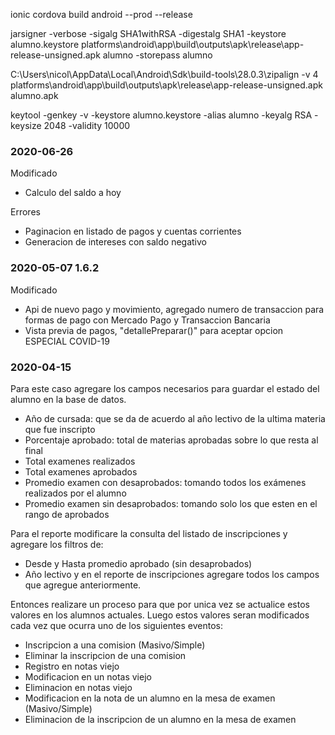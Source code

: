ionic cordova build android --prod --release

jarsigner -verbose -sigalg SHA1withRSA -digestalg SHA1 -keystore alumno.keystore platforms\android\app\build\outputs\apk\release\app-release-unsigned.apk alumno -storepass alumno

C:\Users\nicol\AppData\Local\Android\Sdk\build-tools\28.0.3\zipalign -v 4 platforms\android\app\build\outputs\apk\release\app-release-unsigned.apk alumno.apk


keytool -genkey -v -keystore alumno.keystore -alias alumno -keyalg RSA -keysize 2048 -validity 10000

<widget id="ar.com.proyectosinformaticos.alumno" version="0.0.5" xmlns="http://www.w3.org/ns/widgets" xmlns:cdv="http://cordova.apache.org/ns/1.0">

### 2020-06-26
Modificado
- Calculo del saldo a hoy

Errores
- Paginacion en listado de pagos y cuentas corrientes
- Generacion de intereses con saldo negativo

### 2020-05-07 1.6.2

Modificado
- Api de nuevo pago y movimiento, agregado numero de transaccion para formas de pago con Mercado Pago y Transaccion Bancaria
- Vista previa de pagos, "detallePreparar()" para aceptar opcion ESPECIAL COVID-19


### 2020-04-15
Para este caso agregare los campos necesarios para guardar el estado del alumno en la base de datos.
- Año de cursada: que se da de acuerdo al año lectivo de la ultima materia que fue inscripto
- Porcentaje aprobado: total de materias aprobadas sobre lo que resta al final
- Total examenes realizados
- Total examenes aprobados
- Promedio examen con desaprobados: tomando todos los exámenes realizados por el alumno
- Promedio examen sin desaprobados: tomando solo los que esten en el rango de aprobados

Para el reporte modificare la consulta del listado de inscripciones y agregare los filtros de:
- Desde y Hasta promedio aprobado (sin desaprobados)
- Año lectivo
y en el reporte de inscripciones agregare todos los campos que agregue anteriormente.

Entonces realizare un proceso para que por unica vez se actualice estos valores en los alumnos actuales.
Luego estos valores seran modificados cada vez que ocurra uno de los siguientes eventos:
- Inscripcion a una comision (Masivo/Simple)
- Eliminar la inscripcion de una comision 
- Registro en notas viejo
- Modificacion en un notas viejo
- Eliminacion en notas viejo
- Modificacion en la nota de un alumno en la mesa de examen (Masivo/Simple)
- Eliminacion de la inscripcion de un alumno en la mesa de examen

